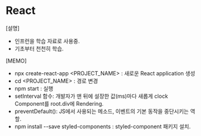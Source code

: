 # React

[설명]
- 인프런을 학습 자료로 사용중.
- 기초부터 천천히 학습.

[MEMO]
- npx create-react-app <PROJECT_NAME> : 새로운 React application 생성
- cd <PROJECT_NAME> : 경로 변경
- npm start : 실행
- setInterval 함수: 개발자가 맨 뒤에 설장한 값(ms)마다 새롭게 clock Component를 root.div에 Rendering.
- preventDefault(): JS에서 사용되는 메소드, 이벤트의 기본 동작을 중단시키는 역할.
- npm install --save styled-components : styled-component 패키지 설치.
